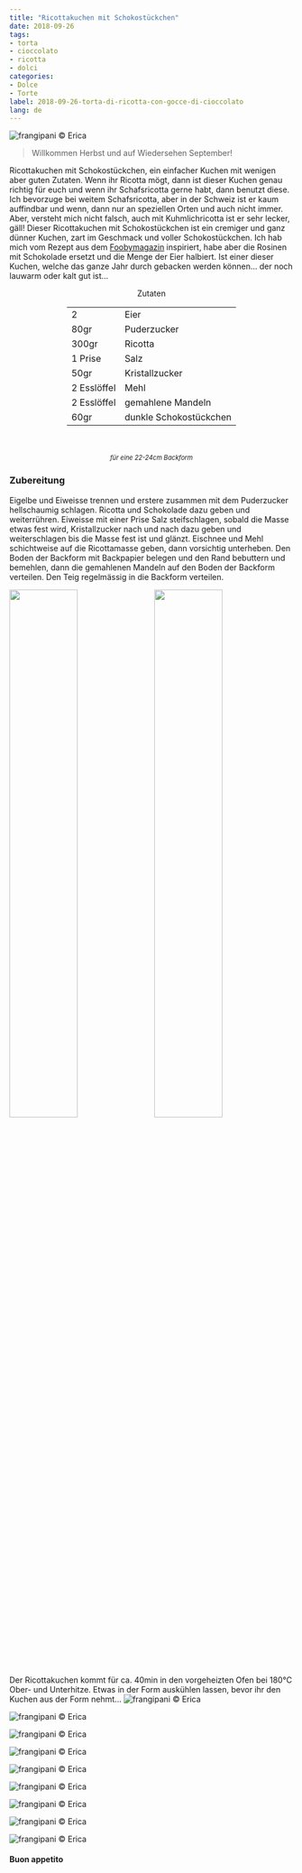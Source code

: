 ```yaml
---
title: "Ricottakuchen mit Schokostückchen"
date: 2018-09-26
tags:
- torta
- cioccolato
- ricotta
- dolci
categories:
- Dolce
- Torte
label: 2018-09-26-torta-di-ricotta-con-gocce-di-cioccolato
lang: de 
---
```

![](../2018-09-26-torta-di-ricotta-con-gocce-di-cioccolato/header.jpg "frangipani © Erica")

> Willkommen Herbst und auf Wiedersehen September!

Ricottakuchen mit Schokostückchen, ein einfacher Kuchen mit wenigen aber guten Zutaten. Wenn ihr Ricotta mögt, dann ist dieser Kuchen genau richtig für euch und wenn ihr Schafsricotta gerne habt, dann benutzt diese. Ich bevorzuge bei weitem Schafsricotta, aber in der Schweiz ist er kaum auffindbar und wenn, dann nur an speziellen Orten und auch nicht immer. Aber, versteht mich nicht falsch, auch mit Kuhmlichricotta ist er sehr lecker, gäll! Dieser Ricottakuchen mit Schokostückchen ist ein cremiger und ganz dünner Kuchen, zart im Geschmack und voller Schokostückchen. Ich hab mich vom Rezept aus dem <a href="https://fooby.ch/de/rezepte/16671/budino-di-ricotta--ricottakuchen-?startAuto1=0" target="_blank">Foobymagazin</a> inspiriert, habe aber die Rosinen mit Schokolade ersetzt und die Menge der Eier halbiert. Ist einer dieser Kuchen, welche das ganze Jahr durch gebacken werden können... der noch lauwarm oder kalt gut ist...

<div id="wrapper" style="text-align: center">
  <div id="yourdiv" style="display: inline-block;">
    <div class="ingredients">
      <div class="ingredients-title">Zutaten</div>
      <table>
        <tbody>
          <tr>
            <td>2</td>
            <td>Eier</td>
          </tr>
          <tr>
            <td>80gr</td>
            <td>Puderzucker</td>
          </tr>
          <tr>
            <td>300gr</td>
            <td>Ricotta</td>
          </tr>
          <tr>
            <td>1 Prise</td>
            <td>Salz</td>
          </tr>
          <tr>
            <td>50gr</td>
            <td>Kristallzucker</td>
          </tr>
          <tr>
            <td>2 Esslöffel</td>
            <td>Mehl</td>
          </tr>      
          <tr>
            <td>2 Esslöffel</td>
            <td>gemahlene Mandeln</td>
          </tr>
          <tr>
            <td>60gr</td>
            <td>dunkle Schokostückchen</td>
        </tbody>
      </table>
      <br></br>
      <i class="pull-right" style="font-size: 80%;">für eine 22-24cm Backform</i>
    </div>
  </div>
</div>


<h3>
  <font color="grey">
    <i class="fa fa-cogs"></i>
  </font> Zubereitung
</h3>

Eigelbe und Eiweisse trennen und erstere zusammen mit dem Puderzucker hellschaumig schlagen. Ricotta und Schokolade dazu geben und weiterrühren. Eiweisse mit einer Prise Salz steifschlagen, sobald die Masse etwas fest wird, Kristallzucker nach und nach dazu geben und weiterschlagen bis die Masse fest ist und glänzt. Eischnee und Mehl schichtweise auf die Ricottamasse geben, dann vorsichtig unterheben. Den Boden der Backform mit Backpapier belegen und den Rand bebuttern und bemehlen, dann die gemahlenen Mandeln auf den Boden der Backform verteilen. Den Teig regelmässig in die Backform verteilen.
<p>
  <div style="width: 100%; margin-bottom: 0">
    <img style="float: left; width: 49%; margin-right: 1%" src="../2018-09-26-torta-di-ricotta-con-gocce-di-cioccolato/impasto.jpg" alt="" title="frangipani © Erica" />
    <img style="float: left; width: 49%; margin-left: 1%" src="../2018-09-26-torta-di-ricotta-con-gocce-di-cioccolato/teglia.jpg" alt="" title="frangipani © Erica" />
    <div style="clear: both"></div>
  </div>
</p>

Der Ricottakuchen kommt für ca. 40min in den vorgeheizten Ofen bei 180°C Ober- und Unterhitze. Etwas in der Form auskühlen lassen, bevor ihr den Kuchen aus der Form nehmt...
![](../2018-09-26-torta-di-ricotta-con-gocce-di-cioccolato/risultato1.jpg "frangipani © Erica")

![](../2018-09-26-torta-di-ricotta-con-gocce-di-cioccolato/risultato2.jpg "frangipani © Erica")

![](../2018-09-26-torta-di-ricotta-con-gocce-di-cioccolato/risultato3.jpg "frangipani © Erica")

![](../2018-09-26-torta-di-ricotta-con-gocce-di-cioccolato/risultato4.jpg "frangipani © Erica")

![](../2018-09-26-torta-di-ricotta-con-gocce-di-cioccolato/risultato5.jpg "frangipani © Erica")

![](../2018-09-26-torta-di-ricotta-con-gocce-di-cioccolato/risultato6.jpg "frangipani © Erica")

![](../2018-09-26-torta-di-ricotta-con-gocce-di-cioccolato/risultato7.jpg "frangipani © Erica")

![](../2018-09-26-torta-di-ricotta-con-gocce-di-cioccolato/risultato8.jpg "frangipani © Erica")

![](../2018-09-26-torta-di-ricotta-con-gocce-di-cioccolato/risultato9.jpg "frangipani © Erica")

<h4>Buon appetito
  <font color="red">
    <i class="fa fa-smile-o"></i>
  </font>
</h4>